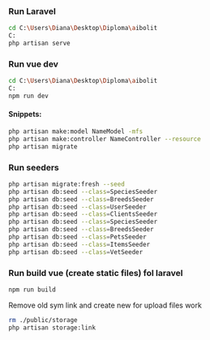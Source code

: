 ### Run Laravel

```sh 
cd C:\Users\Diana\Desktop\Diploma\aibolit 
C:
php artisan serve
```

### Run vue dev

```sh 
cd C:\Users\Diana\Desktop\Diploma\aibolit 
C:
npm run dev
```

#### Snippets:

```sh
php artisan make:model NameModel -mfs
php artisan make:controller NameController --resource
php artisan migrate
```

### Run seeders

```sh
php artisan migrate:fresh --seed
php artisan db:seed --class=SpeciesSeeder
php artisan db:seed --class=BreedsSeeder
php artisan db:seed --class=UserSeeder
php artisan db:seed --class=ClientsSeeder
php artisan db:seed --class=SpeciesSeeder
php artisan db:seed --class=BreedsSeeder
php artisan db:seed --class=PetsSeeder
php artisan db:seed --class=ItemsSeeder
php artisan db:seed --class=VetSeeder
```

### Run build vue (create static files) fol laravel
```sh
npm run build
```



Remove old sym link  and create new for upload files work
```sh
rm ./public/storage
php artisan storage:link
```
